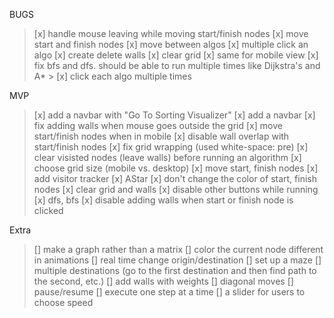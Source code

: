 BUGS

> [x] handle mouse leaving while moving start/finish nodes
> [x] move start and finish nodes
> [x] move between algos
> [x] multiple click an algo
> [x] create delete walls
> [x] clear grid
> [x] same for mobile view
> [x] fix bfs and dfs. should be able to run multiple times like Dijkstra's and A\* > [x] click each algo multiple times

MVP

> [x] add a navbar with "Go To Sorting Visualizer"
> [x] add a navbar
> [x] fix adding walls when mouse goes outside the grid
> [x] move start/finish nodes when in mobile
> [x] disable wall overlap with start/finish nodes
> [x] fix grid wrapping (used white-space: pre)
> [x] clear visisted nodes (leave walls) before running an algorithm
> [x] choose grid size (mobile vs. desktop)
> [x] move start, finish nodes
> [x] add visitor tracker
> [x] AStar
> [x] don't change the color of start, finish nodes
> [x] clear grid and walls
> [x] disable other buttons while running
> [x] dfs, bfs
> [x] disable adding walls when start or finish node is clicked

Extra

> [] make a graph rather than a matrix
> [] color the current node different in animations
> [] real time change origin/destination
> [] set up a maze
> [] multiple destinations (go to the first destination and then find path to the second, etc.)
> [] add walls with weights
> [] diagonal moves
> [] pause/resume
> [] execute one step at a time
> [] a slider for users to choose speed
